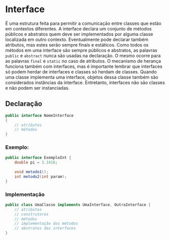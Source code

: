 # Interface
É uma estrutura feita para permitir a comunicação entre classes que estão em contextos diferentes. A interface declara um conjunto de métodos públicos e abstratos quem deve ser implementados por alguma classe localizada em outro contexto. Eventualmente pode declarar também atributos, mas estes serão sempre finais e estáticos.
Como todos os métodos em uma interface são sempre públicos e abstratos, as palavras `public` e `abstract` nunca são usadas na declaração. O mesmo ocorre para as palavras `final` e `static` no caso de atributos.
O mecanismo de herança funciona também com interfaces, mas é importante lembrar que interfaces só podem herdar de interfaces e classes só herdam de classes.
Quando uma classe implementa uma interface, objetos dessa classe também são considerados instâncias da interface. Entretanto, interfaces não são classes e não podem ser instanciadas.

## Declaração

```java
public interface NomeInterface
{
	// atributos
	// métodos
}
```

### Exemplo:
```java
public interface ExemploInt {
	double pi = 3.1416;
	
	void metodo1();
	int metodo2(int param);
}
```
### Implementação

```java
public class UmaClasse implements UmaInterface, OutraInterface {
	// atributos
	// construtores
	// métodos
	// implementação dos métodos
	// abstratos das interfaces
}
```
<!--stackedit_data:
eyJoaXN0b3J5IjpbMTkxMzczODg1NywtNzg5Nzg0NDcyXX0=
-->